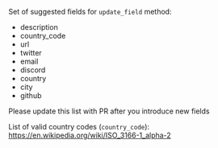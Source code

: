 Set of suggested fields for `update_field` method:

- description
- country_code
- url
- twitter
- email
- discord
- country
- city
- github

Please update this list with PR after you introduce new fields

List of valid country codes (`country_code`): https://en.wikipedia.org/wiki/ISO_3166-1_alpha-2
